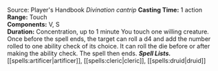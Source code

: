 Source: Player's Handbook
*Divination cantrip*
**Casting Time:** 1 action  
**Range:** Touch  
**Components:** V, S  
**Duration:** Concentration, up to 1 minute
You touch one willing creature. Once before the spell ends, the target can roll a d4 and add the number rolled to one ability check of its choice. It can roll the die before or after making the ability check. The spell then ends.
***Spell Lists.*** [[spells:artificer|artificer]], [[spells:cleric|cleric]], [[spells:druid|druid]]